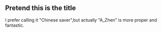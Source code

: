 ## Pretend this is the title
I prefer calling it "Chinese saver",but actually "A_Zhen" is more proper and fantastic.